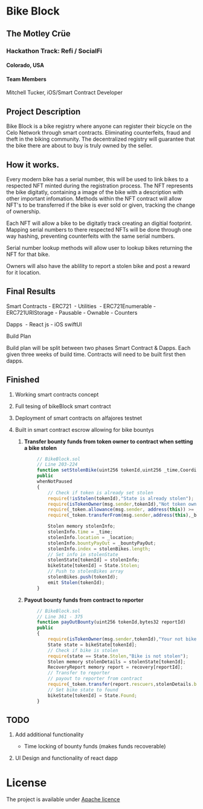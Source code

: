 # Bike Block 

## The Motley Crüe

### Hackathon Track: Refi / SocialFi

#### Colorado, USA 

#### Team Members 

Mitchell Tucker, iOS/Smart Contract Developer 

## Project Description

Bike Block is a bike registry where anyone can register their bicycle on the Celo Network through smart contracts. Eliminating counterfeits, fraud and theft in the biking community. The decentralized registry will guarantee that the bike there are about to buy is truly owned by the seller.


## How it works.

Every modern bike has a serial number, this will be used to link bikes to a respected NFT minted during the registration process. The NFT represents the bike digitatly, containing a image of the bike with a description with other important infomation. Methods within the NFT contract will allow NFT&#x27;s to be transferred if the bike is ever sold or given, tracking the change of ownership.

Each NFT will allow a bike to be digitatly track creating an digitial footprint. Mapping serial numbers to there respected NFTs will be done through one way hashing, preventing counterfeits with the same serial numbers. 

Serial number lookup methods will allow user to lookup bikes returning the NFT for that bike. 

Owners will also have the ablility to report a stolen bike and post a reward for it location.

## Final Results

Smart Contracts
    - ERC721 
    - Utilities 
        - ERC721Enumerable
        - ERC721URIStorage
        - Pausable
        - Ownable
        - Counters

Dapps 
    - React js
    - iOS swiftUI

Build Plan

Build plan will be split between two phases Smart Contract &amp; Dapps. Each given three weeks of build time. Contracts will need to be built first then dapps.

## Finished 

1. Working smart contracts concept 
2. Full tesing of bikeBlock smart contract 
3. Deployment of smart contracts on alfajores testnet

3. Built in smart contract escrow allowing for bike bountys

    1. **Transfer bounty funds from token owner to contract when setting a bike stolen**
    ```js
            // BikeBlock.sol
            // Line 203-224
            function setStolenBike(uint256 tokenId,uint256 _time,Coordinate memory _location, uint256 _bountyPayOut) 
            public
            whenNotPaused
            {
                // Check if token is already set stolen
                require(!isStolen(tokenId),"State is already stolen");
                require(isTokenOwner(msg.sender,tokenId),"Not token owner");
                require(_token.allowance(msg.sender, address(this)) >= _bountyPayOut, "Insufficient allowance");
                require(_token.transferFrom(msg.sender,address(this),_bountyPayOut),"transfer Failed");

                Stolen memory stolenInfo;
                stolenInfo.time = _time;
                stolenInfo.location = _location;
                stolenInfo.bountyPayOut = _bountyPayOut;
                stolenInfo.index = stolenBikes.length;
                // Set info in stolenState 
                stolenState[tokenId] = stolenInfo; 
                bikeState[tokenId] = State.Stolen;
                // Push to stolenBikes array
                stolenBikes.push(tokenId); 
                emit Stolen(tokenId);
            }
    ```
    2. **Payout bounty funds from contract to reporter**
    ```js
            // BikeBlock.sol
            // Line 361 - 375
            function payOutBounty(uint256 tokenId,bytes32 reportId)
            public 
            {
                require(isTokenOwner(msg.sender,tokenId),"Your not bike owner");
                State state = bikeState[tokenId];
                // Check if bike is stolen 
                require(state == State.Stolen,"Bike is not stolen");
                Stolen memory stolenDetails = stolenState[tokenId]; 
                RecoveryReport memory report = recovery[reportId];
                // Transfer to reporter 
                // payout to reporter from contract
                require(_token.transfer(report.rescuers,stolenDetails.bountyPayOut),"transfer Failed");
                // Set bike state to found
                bikeState[tokenId] = State.Found;
            }

    ```


## TODO

1. Add additional functionality
    - Time locking of bounty funds (makes funds recoverable)

2. UI Design and functionality of react dapp 



# License

The project is available under [Apache licence]("/LICENSE")
